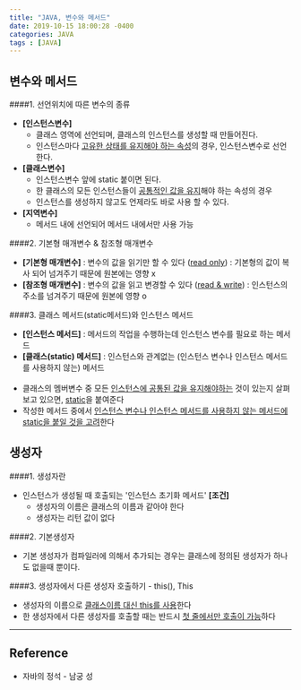 ```yaml
---
title: "JAVA, 변수와 메서드"
date: 2019-10-15 18:00:28 -0400
categories: JAVA
tags : [JAVA]
---
```

## 변수와 메서드
####1. 선언위치에 따른 변수의 종류
 - <b>[인스턴스변수]</b>
    - 클래스 영역에 선언되며, 클래스의 인스턴스를 생성할 때 만들어진다.
    - 인스턴스마다 <u>고유한 상태를 유지해야 하는 속성</u>의 경우, 인스턴스변수로 선언한다.
 - <b>[클래스변수]</b>
    - 인스턴스변수 앞에 static 붙이면 된다.
    - 한 클래스의 모든 인스턴스들이 <u>공통적인 값을 유지</u>해야 하는 속성의 경우
    - 인스턴스를 생성하지 않고도 언제라도 바로 사용 할 수 있다.
  - <b>[지역변수]</b>
    - 메서드 내에 선언되어 메서드 내에서만 사용 가능

####2. 기본형 매개변수 & 참조형 매개변수
- <b>[기본형 매개변수]</b>
: 변수의 값을 읽기만 할 수 있다 (<u>read only</u>)
: 기본형의 값이 복사 되어 넘겨주기 때문에 원본에는 영향 x
- <b>[참조형 매개변수]</b> : 변수의 값을 읽고 변경할 수 있다 (<u>read & write</u>)
: 인스턴스의 주소를 넘겨주기 때문에 원본에 영향 o

####3. 클래스 메서드(static메서드)와 인스턴스 메서드
- <b>[인스턴스 메서드]</b>
: 메서드의 작업을 수행하는데 인스턴스 변수를 필요로 하는 메서드
- <b>[클래스(static) 메서드]</b>
: 인스턴스와 관계없는 (인스턴스 변수나 인스턴스 메서드를 사용하지 않는) 메서드
<br><br>
- 클래스의 멤버변수 중 모든 <u>인스턴스에 공통된 값을 유지해야하는</u> 것이 있는지 살펴 보고 있으면, <u>static</u>을 붙여준다
- 작성한 메서드 중에서 <u>인스턴스 변수나 인스턴스 메서드를 사용하지 않는 메서드에 static을 붙일 것을 고려</u>한다

## 생성자
####1. 생성자란
- 인스턴스가 생성될 때 호출되는 '인스턴스 초기화 메서드'
<b>[조건]</b>
  - 생성자의 이름은 클래스의 이름과 같아야 한다
  - 생성자는 리턴 값이 없다

####2. 기본생성자
- 기본 생성자가 컴파일러에 의해서 추가되는 경우는 클래스에 정의된 생성자가 하나도 없을때 뿐이다.

####3. 생성자에서 다른 생성자 호출하기 - this(), This
- 생성자의 이름으로 <u>클래스이름 대신 this를 사용</u>한다
- 한 생성자에서 다른 생성자를 호출할 때는 반드시 <u>첫 줄에서만 호출이 가능</u>하다


---
## Reference

- 자바의 정석 - 남궁 성
